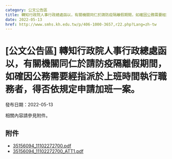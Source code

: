 ```yaml
---
category: 公文公告區
title: 轉知行政院人事行政總處函以，有關機關同仁於請防疫隔離假期間，如確因公務需要經指派於上班時間執行職務者，得否依規定申請加班一案。
date: 2022-05-13
href: http://www.smhs.kh.edu.tw/p/406-1000-3657,r22.php?Lang=zh-tw
---
```


# [公文公告區] 轉知行政院人事行政總處函以，有關機關同仁於請防疫隔離假期間，如確因公務需要經指派於上班時間執行職務者，得否依規定申請加班一案。

發布日期：2022-05-13

相關內容請參見附件。

## 附件

- [35156094_11102272700.pdf](https://www.smhs.kh.edu.tw/var/file/0/1000/attach/68/pta_3431_5564496_07369.pdf)
- [35156094_11102272700_ATT1.pdf](https://www.smhs.kh.edu.tw/var/file/0/1000/attach/68/pta_3432_2578836_07369.pdf)
